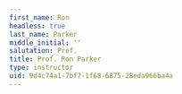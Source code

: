 ```yaml
---
first_name: Ron
headless: true
last_name: Parker
middle_initial: ''
salutation: Prof.
title: Prof. Ron Parker
type: instructor
uid: 9d4c74a1-7bf7-1f68-6875-28eda966ba4a
---
```


